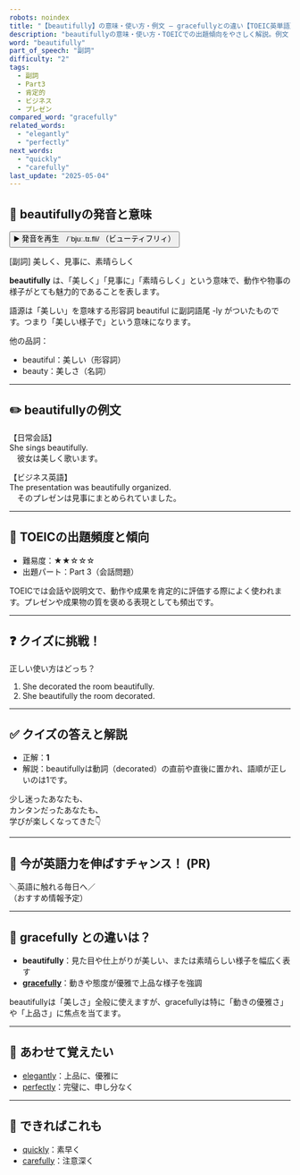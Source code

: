 ```yaml
---
robots: noindex
title: "【beautifully】の意味・使い方・例文 ― gracefullyとの違い【TOEIC英単語】"
description: "beautifullyの意味・使い方・TOEICでの出題傾向をやさしく解説。例文・クイズ付きでgracefullyとの違いもわかりやすく学べます。"
word: "beautifully"
part_of_speech: "副詞"
difficulty: "2"
tags:
  - 副詞
  - Part3
  - 肯定的
  - ビジネス
  - プレゼン
compared_word: "gracefully"
related_words:
  - "elegantly"
  - "perfectly"
next_words:
  - "quickly"
  - "carefully"
last_update: "2025-05-04"
---
```


## 🔰 beautifullyの発音と意味

<button class="play-audio" onclick="playTTS('beautifully')">
  <span class="play-audio-main">
    ▶️ 発音を再生　/ˈbjuː.tɪ.fli/
  </span>
  <span class="play-audio-sub">
    （ビューティフリィ）
  </span>
</button>

[副詞] 美しく、見事に、素晴らしく

**beautifully** は、「美しく」「見事に」「素晴らしく」という意味で、動作や物事の様子がとても魅力的であることを表します。

語源は「美しい」を意味する形容詞 beautiful に副詞語尾 -ly がついたものです。つまり「美しい様子で」という意味になります。

他の品詞：  
- beautiful：美しい（形容詞）
- beauty：美しさ（名詞）

---

## ✏️ beautifullyの例文

【日常会話】  
She sings beautifully.  
　彼女は美しく歌います。

【ビジネス英語】  
The presentation was beautifully organized.  
　そのプレゼンは見事にまとめられていました。

---

## 🎯 TOEICの出題頻度と傾向

- 難易度：★★☆☆☆
- 出題パート：Part 3（会話問題）

TOEICでは会話や説明文で、動作や成果を肯定的に評価する際によく使われます。プレゼンや成果物の質を褒める表現としても頻出です。

---

## ❓ クイズに挑戦！

正しい使い方はどっち？

1. She decorated the room beautifully.  
2. She beautifully the room decorated.

---

## ✅ クイズの答えと解説

- 正解：**1**
- 解説：beautifullyは動詞（decorated）の直前や直後に置かれ、語順が正しいのは1です。

少し迷ったあなたも、  
カンタンだったあなたも、  
学びが楽しくなってきた👇️

---

## 🚀 今が英語力を伸ばすチャンス！ (PR)

<div class="info-center">
＼英語に触れる毎日へ／<br>  
（おすすめ情報予定）
</div>

---

## 🤔  gracefully との違いは？

- **beautifully**：見た目や仕上がりが美しい、または素晴らしい様子を幅広く表す
- **[gracefully](/gracefully)**：動きや態度が優雅で上品な様子を強調

beautifullyは「美しさ」全般に使えますが、gracefullyは特に「動きの優雅さ」や「上品さ」に焦点を当てます。

---

## 🧩 あわせて覚えたい

- [elegantly](/elegantly)：上品に、優雅に
- [perfectly](/perfectly)：完璧に、申し分なく

---

## 📖 できればこれも

- [quickly](/quickly)：素早く
- [carefully](/carefully)：注意深く

<!-- cvid: aid43_bid34 -->
